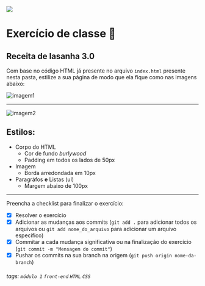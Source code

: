 ![](https://i.imgur.com/xG74tOh.png)

# Exercício de classe 🏫

## Receita de lasanha 3.0 

Com base no código HTML já presente no arquivo `index.html` presente nesta pasta, estilize a sua página de modo que ela fique como nas imagens abaixo:

![imagem1](https://i.imgur.com/f2H4EtM.png)

---

![imagem2](https://i.imgur.com/HajwOQ4.png)

## Estilos: 
- Corpo do HTML
  - Cor de fundo *burlywood*
  - Padding em todos os lados de 50px
- Imagem
  - Borda arredondada em 10px
- Paragráfos **e** Listas (ul)
  - Margem abaixo de 100px 

---

Preencha a checklist para finalizar o exercício:

- [X] Resolver o exercício
- [X] Adicionar as mudanças aos commits (`git add .` para adicionar todos os arquivos ou `git add nome_do_arquivo` para adicionar um arquivo específico)
- [X] Commitar a cada mudança significativa ou na finalização do exercício (`git commit -m "Mensagem do commit"`)
- [X] Pushar os commits na sua branch na origem (`git push origin nome-da-branch`)

###### tags: `módulo 1` `front-end` `HTML` `CSS`
